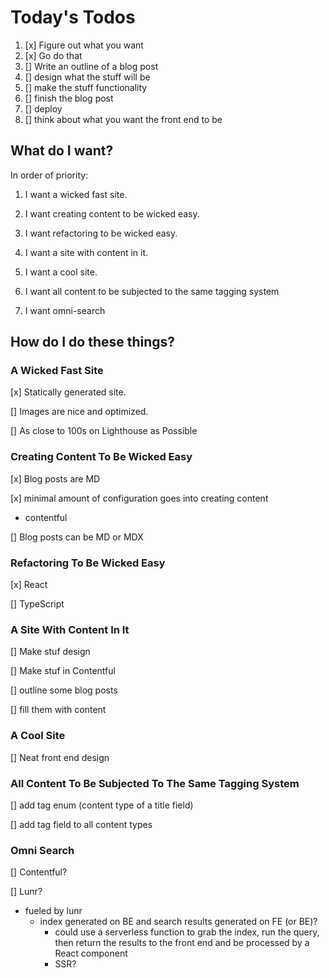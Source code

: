 
# Today's Todos

1. [x] Figure out what you want
2. [x] Go do that
3. [] Write an outline of a blog post
4. [] design what the stuff will be
5. [] make the stuff functionality
6. [] finish the blog post
7. [] deploy
8. [] think about what you want the front end to be

## What do I want?

In order of priority:

1. I want a wicked fast site.

1. I want creating content to be wicked easy.

1. I want refactoring to be wicked easy.

1. I want a site with content in it.

1. I want a cool site.

1. I want all content to be subjected to the same tagging system

1. I want omni-search

## How do I do these things?

### A Wicked Fast Site

[x] Statically generated site.

[] Images are nice and optimized.

[] As close to 100s on Lighthouse as Possible


### Creating Content To Be Wicked Easy

[x] Blog posts are MD

[x] minimal amount of configuration goes into creating content
- contentful

[] Blog posts can be MD or MDX


### Refactoring To Be Wicked Easy

[x] React

[] TypeScript


### A Site With Content In It

[] Make stuf design

[] Make stuf in Contentful

[] outline some blog posts

[] fill them with content


### A Cool Site

[] Neat front end design


### All Content To Be Subjected To The Same Tagging System

[] add tag enum (content type of a title field)

[] add tag field to all content types


### Omni Search

[] Contentful?

[] Lunr?
- fueled by lunr
  - index generated on BE and search results generated on FE (or BE)?
    - could use a serverless function to grab the index, run the query, then return the results to the front end and be processed by a React component
    - SSR?






